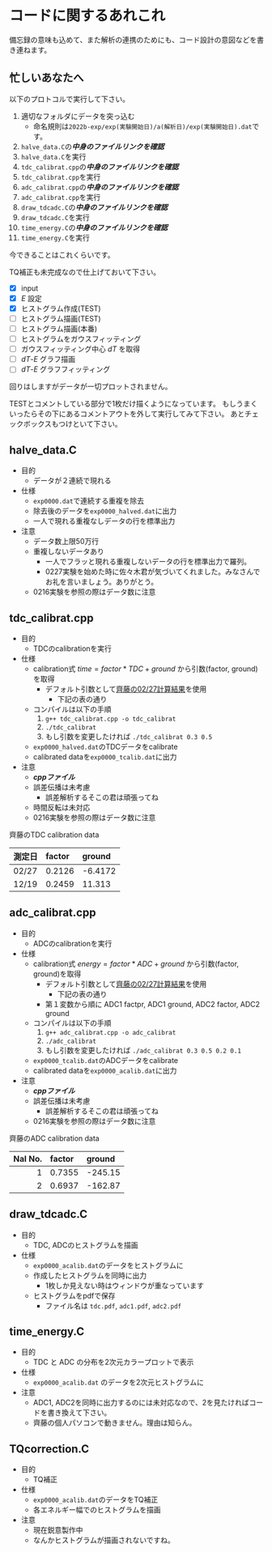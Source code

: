 # コードに関するあれこれ

備忘録の意味も込めて、また解析の連携のためにも、コード設計の意図などを書き連ねます。

## 忙しいあなたへ

以下のプロトコルで実行して下さい。

1. 適切なフォルダにデータを突っ込む
    * 命名規則は`2022b-exp/exp(実験開始日)/a(解析日)/exp(実験開始日).dat`です。
2. `halve_data.C`の***中身のファイルリンクを確認***
3. `halve_data.C`を実行
4. `tdc_calibrat.cpp`の***中身のファイルリンクを確認***
5. `tdc_calibrat.cpp`を実行
6. `adc_calibrat.cpp`の***中身のファイルリンクを確認***
7. `adc_calibrat.cpp`を実行
8. `draw_tdcadc.C`の***中身のファイルリンクを確認***
9. `draw_tdcadc.C`を実行
10. `time_energy.C`の***中身のファイルリンクを確認***
11. `time_energy.C`を実行

今できることはこれくらいです。

TQ補正も未完成なので仕上げておいて下さい。

* [x] input
* [x] $E$ 設定
* [x] ヒストグラム作成(TEST)
* [ ] ヒストグラム描画(TEST)
* [ ] ヒストグラム描画(本番)
* [ ] ヒストグラムをガウスフィッティング
* [ ] ガウスフィッティング中心 $dT$ を取得
* [ ] $dT$-$E$ グラフ描画
* [ ] $dT$-$E$ グラフフィッティング

回りはしますがデータが一切プロットされません。

TESTとコメントしている部分で1枚だけ描くようになっています。
もしうまくいったらその下にあるコメントアウトを外して実行してみて下さい。
あとチェックボックスもつけといて下さい。

## halve_data.C

* 目的
  * データが２連続で現れる
* 仕様
  * `exp0000.dat`で連続する重複を除去
  * 除去後のデータを`exp0000_halved.dat`に出力
  * 一人で現れる重複なしデータの行を標準出力
* 注意
  * データ数上限50万行
  * 重複しないデータあり
    * 一人でフラッと現れる重複しないデータの行を標準出力で羅列。
    * 0227実験を始めた時に佐々木君が気づいてくれました。みなさんでお礼を言いましょう。ありがとう。
  * 0216実験を参照の際はデータ数に注意

## tdc_calibrat.cpp

* 目的
  * TDCのcalibrationを実行
* 仕様
  * calibration式 $time=factor*TDC+ground$ から引数(factor, ground)を取得
    * デフォルト引数として[齊藤の02/27計算結果](#tdc-table)を使用
      * 下記の表の通り
  * コンパイルは以下の手順
    1. `g++ tdc_calibrat.cpp -o tdc_calibrat`
    2. `./tdc_calibrat`
    3. もし引数を変更したければ `./tdc_calibrat 0.3 0.5`
  * `exp0000_halved.dat`のTDCデータをcalibrate
  * calibrated dataを`exp0000_tcalib.dat`に出力
* 注意
  * ***cppファイル***
  * 誤差伝播は未考慮
    * 誤差解析するそこの君は頑張ってね
  * 時間反転は未対応
  * 0216実験を参照の際はデータ数に注意

<a id="tdc-table"></a>
齊藤のTDC calibration data

| 測定日 | factor | ground  |
|:------|:-------|:--------|
| 02/27 | 0.2126 | -6.4172 |
| 12/19 | 0.2459 | 11.313  |

## adc_calibrat.cpp

* 目的
  * ADCのcalibrationを実行
* 仕様
  * calibration式 $energy=factor*ADC+ground$ から引数(factor, ground)を取得
    * デフォルト引数として[齊藤の02/27計算結果](#tdc-table)を使用
      * 下記の表の通り
    * 第１変数から順に ADC1 factpr, ADC1 ground, ADC2 factor, ADC2 ground
  * コンパイルは以下の手順
    1. `g++ adc_calibrat.cpp -o adc_calibrat`
    2. `./adc_calibrat`
    3. もし引数を変更したければ `./adc_calibrat 0.3 0.5 0.2 0.1`
  * `exp0000_tcalib.dat`のADCデータをcalibrate
  * calibrated dataを`exp0000_acalib.dat`に出力
* 注意
  * ***cppファイル***
  * 誤差伝播は未考慮
    * 誤差解析するそこの君は頑張ってね
  * 0216実験を参照の際はデータ数に注意

<a id="tdc-table"></a>
齊藤のADC calibration data

| NaI No. | factor | ground  |
|------:|:-------|:--------|
| 1 | 0.7355 | -245.15 |
| 2 | 0.6937 | -162.87 |

## draw_tdcadc.C

* 目的
  * TDC, ADCのヒストグラムを描画
* 仕様
  * `exp0000_acalib.dat`のデータをヒストグラムに
  * 作成したヒストグラムを同時に出力
    * 1枚しか見えない時はウィンドウが重なっています
  * ヒストグラムをpdfで保存
    * ファイル名は `tdc.pdf`, `adc1.pdf`, `adc2.pdf`

## time_energy.C

* 目的
  * TDC と ADC の分布を2次元カラープロットで表示
* 仕様
  * `exp0000_acalib.dat` のデータを2次元ヒストグラムに
* 注意
  * ADC1, ADC2を同時に出力するのには未対応なので、2を見たければコードを書き換えて下さい。
  * 齊藤の個人パソコンで動きません。理由は知らん。

## TQcorrection.C

* 目的
  * TQ補正
* 仕様
  * `exp0000_acalib.dat`のデータをTQ補正
  * 各エネルギー幅でのヒストグラムを描画
* 注意
  * 現在鋭意製作中
  * なんかヒストグラムが描画されないですね。
